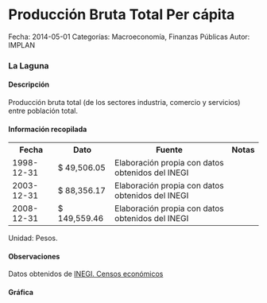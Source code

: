 Producción Bruta Total Per cápita
=====

Fecha: 2014-05-01
Categorías: Macroeconomía, Finanzas Públicas
Autor: IMPLAN

### La Laguna

#### Descripción

Producción bruta total (de los sectores industria, comercio y servicios) entre población total.

#### Información recopilada

<table class="table table-hover table-bordered">
  <tr><th>Fecha</th><th>Dato</th><th>Fuente</th><th>Notas</th></tr>
  <tr><td>1998-12-31</td><td>$ 49,506.05</td><td>Elaboración propia con datos obtenidos del INEGI</td><td></td></tr>
  <tr><td>2003-12-31</td><td>$ 88,356.17</td><td>Elaboración propia con datos obtenidos del INEGI</td><td></td></tr>
  <tr><td>2008-12-31</td><td>$ 149,559.46</td><td>Elaboración propia con datos obtenidos del INEGI</td><td></td></tr>
</table>

Unidad: Pesos.

#### Observaciones

Datos obtenidos de [INEGI. Censos económicos](http://www3.inegi.org.mx/sistemas/saic/)

#### Gráfica

<div id="Morriscpklhwcl" class="grafica"></div>
  <!-- JAVASCRIPT DE LA GRAFICA EN Morriscpklhwcl -->
  <script>
  new Morris.Bar({
    element: 'Morriscpklhwcl',
    data: [
      { fecha: '1998-12-31', dato: 49506.05 },
      { fecha: '2003-12-31', dato: 88356.17 },
      { fecha: '2008-12-31', dato: 149559.46 }
    ],
    xkey: 'fecha',
    ykeys: ['dato'],
    labels: ['Dato']
  });
  </script>
